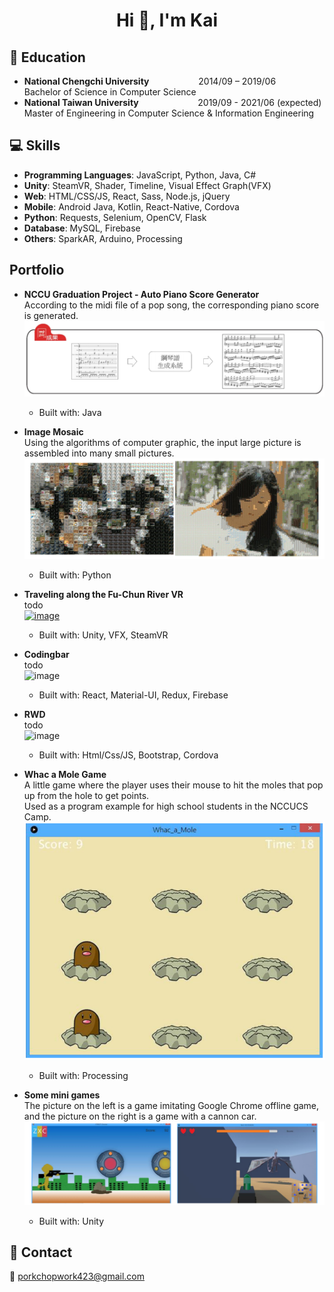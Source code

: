 
<h1 align="center">Hi 👋, I'm Kai</h1>  

<!---
## Table of Contents
* [Education](#education)  
* [Skills](#skills)  
* [Contact](#contact)  
-->

## :book: Education
* **National Chengchi University**&nbsp; &nbsp; &nbsp; &nbsp; &nbsp; &nbsp; &nbsp; &nbsp; &nbsp; &nbsp; 2014/09 – 2019/06  
Bachelor of Science in Computer Science   
* **National Taiwan University**&nbsp; &nbsp; &nbsp; &nbsp; &nbsp; &nbsp; &nbsp; &nbsp; &nbsp; &nbsp; &nbsp; &nbsp; 2019/09 - 2021/06 (expected)  
Master of Engineering in Computer Science & Information Engineering  


## :computer: Skills
* **Programming Languages**: JavaScript, Python, Java, C#  
* **Unity**: SteamVR, Shader, Timeline, Visual Effect Graph(VFX)  
* **Web**: HTML/CSS/JS, React, Sass, Node.js, jQuery 
* **Mobile**: Android Java, Kotlin, React-Native, Cordova  
* **Python**: Requests, Selenium, OpenCV, Flask  
* **Database**: MySQL, Firebase  
* **Others**: SparkAR, Arduino, Processing

<!--- 
## Experience 
-->

## Portfolio

* **NCCU Graduation Project - Auto Piano Score Generator**  
According to the midi file of a pop song, the corresponding piano score is generated.    
![image](https://github.com/colman423/colman423/blob/main/AutoPianoScoreGenerator.png)  
    * Built with: Java  

* **Image Mosaic**    
Using the algorithms of computer graphic, the input large picture is assembled into many small pictures.    
![image](https://github.com/colman423/colman423/blob/main/ImageMosaic.png)    
    * Built with: Python  

* **Traveling along the Fu-Chun River VR**  
todo  
[![image](https://img.youtube.com/vi/b9SR5UyeX9o/0.jpg)](https://www.youtube.com/watch?v=b9SR5UyeX9o)  
    * Built with: Unity, VFX, SteamVR  

* **Codingbar**  
todo  
![image](https://github.com/colman423/colman423/blob/main/Todo.png)  
    * Built with: React, Material-UI, Redux, Firebase  
  
* **RWD**  
todo  
![image](https://github.com/colman423/colman423/blob/main/Todo.png)  
    * Built with: Html/Css/JS, Bootstrap, Cordova  
   
* **Whac a Mole Game**    
A little game where the player uses their mouse to hit the moles that pop up from the hole to get points.    
Used as a program example for high school students in the NCCUCS Camp.    
![image](https://github.com/colman423/colman423/blob/main/WhacAMoleGame.png)  
    * Built with: Processing  
  
* **Some mini games**  
The picture on the left is a game imitating Google Chrome offline game, and the picture on the right is a game with a cannon car.  
![image](https://github.com/colman423/colman423/blob/main/SomeMiniGames.png)  
    * Built with: Unity  
  
## :email: Contact  
:email: porkchopwork423@gmail.com    
